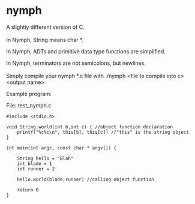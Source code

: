 # nymph
A slightly different version of C.
<br/>
<br/>
In Nymph, String means char \*.

In Nymph, ADTs and primitive data type functions are simplified.

In Nymph, terminators are not semicolons, but newlines.
<br/>
<br/>
Simply compile your nymph \*.c file with ./nymph \<file to compile into c\> \<output name\>

Example program:

File: test_nymph.c

    #include <stdio.h>

    void String.world(int b,int c) { //object function declaration
        printf("%c%c\n", this[b], this[c]) //"this" is the string object
    }

    int main(int argc, const char * argv[]) {

        String hello = "Blah"
        int blade = 1
        int runner = 2

        hello.world(blade,runner) //calling object function

        return 0
    }

